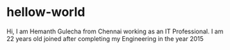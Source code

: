 # hellow-world
Hi, I am Hemanth Gulecha from Chennai working as an IT Professional.
I am 22 years old joined after completing my Engineering in the year 2015
